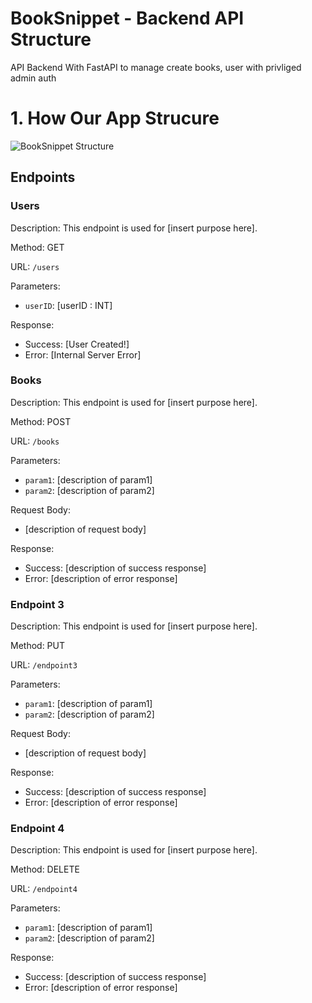 # BookSnippet - Backend API Structure

API Backend With FastAPI to manage create books, user with privliged admin auth

# 1. How Our App Strucure

![BookSnippet Structure](~/docs/assets/app-structure.png)

## Endpoints

### Users

Description: This endpoint is used for [insert purpose here].

Method: GET

URL: `/users`

Parameters:

- `userID`: [userID : INT]

Response:

- Success: [User Created!]
- Error: [Internal Server Error]

### Books

Description: This endpoint is used for [insert purpose here].

Method: POST

URL: `/books`

Parameters:

- `param1`: [description of param1]
- `param2`: [description of param2]

Request Body:

- [description of request body]

Response:

- Success: [description of success response]
- Error: [description of error response]

### Endpoint 3

Description: This endpoint is used for [insert purpose here].

Method: PUT

URL: `/endpoint3`

Parameters:

- `param1`: [description of param1]
- `param2`: [description of param2]

Request Body:

- [description of request body]

Response:

- Success: [description of success response]
- Error: [description of error response]

### Endpoint 4

Description: This endpoint is used for [insert purpose here].

Method: DELETE

URL: `/endpoint4`

Parameters:

- `param1`: [description of param1]
- `param2`: [description of param2]

Response:

- Success: [description of success response]
- Error: [description of error response]
